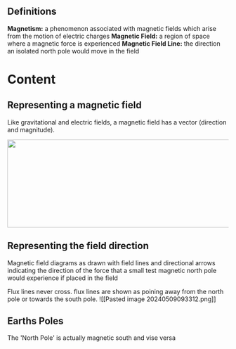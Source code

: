 
## Definitions
**Magnetism:** a phenomenon associated with magnetic fields which arise from the motion of electric charges
**Magnetic Field:** a region of space where a magnetic force is experienced
**Magnetic Field Line:** the direction an isolated north pole would move in the field

# Content
## Representing a magnetic field
Like gravitational and electric fields, a magnetic field has a vector (direction and magnitude).

<img src="https://i.kym-cdn.com/entries/icons/original/000/023/977/cover3.jpg" height="200" width="600">


## Representing the field direction

Magnetic field diagrams as drawn with field lines and directional arrows indicating the direction
of the force that a small test magnetic north pole would experience if placed in the field 

Flux lines never cross. flux lines are shown as poining away from the north pole or towards the south pole. 
![[Pasted image 20240509093312.png]]
## Earths Poles
The 'North Pole' is actually magnetic south and vise versa


